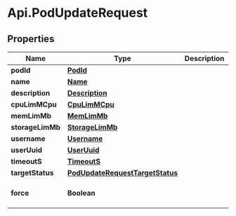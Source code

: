 # Api.PodUpdateRequest

## Properties

Name | Type | Description | Notes
------------ | ------------- | ------------- | -------------
**podId** | [**PodId**](PodId.md) |  | 
**name** | [**Name**](Name.md) |  | [optional] 
**description** | [**Description**](Description.md) |  | [optional] 
**cpuLimMCpu** | [**CpuLimMCpu**](CpuLimMCpu.md) |  | [optional] 
**memLimMb** | [**MemLimMb**](MemLimMb.md) |  | [optional] 
**storageLimMb** | [**StorageLimMb**](StorageLimMb.md) |  | [optional] 
**username** | [**Username**](Username.md) |  | [optional] 
**userUuid** | [**UserUuid**](UserUuid.md) |  | [optional] 
**timeoutS** | [**TimeoutS**](TimeoutS.md) |  | [optional] 
**targetStatus** | [**PodUpdateRequestTargetStatus**](PodUpdateRequestTargetStatus.md) |  | [optional] 
**force** | **Boolean** |  | [optional] [default to false]


